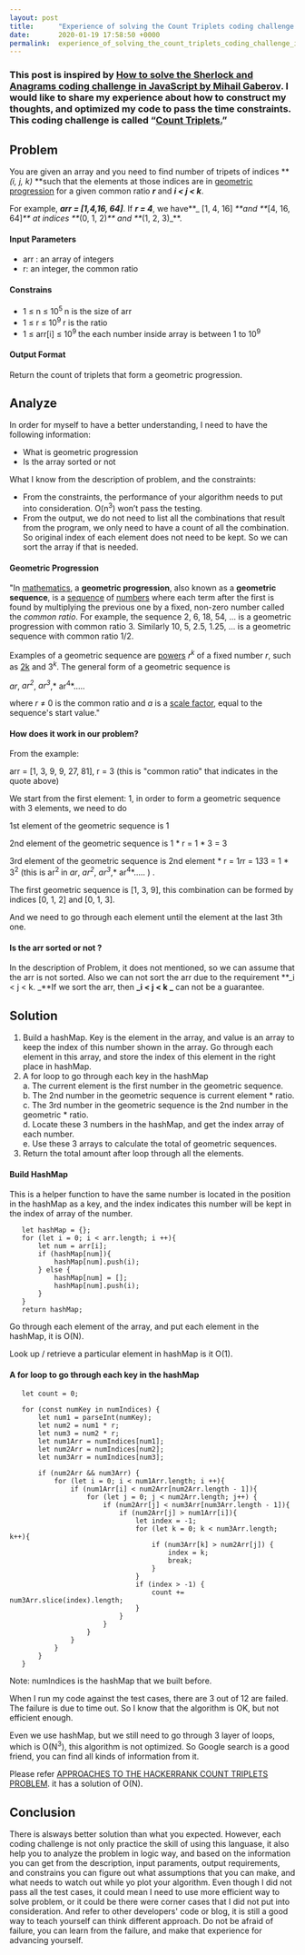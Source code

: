 ```yaml
---
layout: post
title:      "Experience of solving the Count Triplets coding challenge in JavaScript"
date:       2020-01-19 17:58:50 +0000
permalink:  experience_of_solving_the_count_triplets_coding_challenge_in_javascript
---
```




### This post is inspired by [How to solve the Sherlock and Anagrams coding challenge in JavaScript by Mihail Gaberov](https://www.freecodecamp.org/news/how-to-solve-the-sherlock-and-anagrams-coding-challenge-in-javascript-a80baa908637/). I would like to share my experience about how to construct my thoughts, and optimized my code to pass the time constraints. This coding challenge is called “[Count Triplets.](https://www.hackerrank.com/challenges/count-triplets-1?h_l=interview&playlist_slugs%5B%5D=interview-preparation-kit&playlist_slugs%5B%5D=dictionaries-hashmaps)”  


## Problem

You are given an array and you need to find number of tripets of indices **_(i, j, k)_ **such that the elements at those indices are in [geometric progression](https://en.wikipedia.org/wiki/Geometric_progression) for a given common ratio **_r_** and **_i < j < k_**.

For example, **_arr = [1,4,16, 64]_**. If **_r = 4_**, we have**_ [1, 4, 16] _**and **_[4, 16, 64]_** at indices **_(0, 1, 2)_** and **_(1, 2, 3)_**.


#### Input Parameters



*   arr : an array of integers
*   r: an integer, the common ratio


#### Constrains



*   1 ≤ n ≤ 10<sup>5    </sup>n is the size of arr
*   1 ≤ r ≤ 10<sup>9  </sup>  r is the ratio
*   1 ≤ arr[i] ≤ 10<sup>9 </sup> the each number inside array is between 1 to 10<sup>9</sup>


#### Output Format  

   Return the count of triplets that form a geometric progression.  




## Analyze

In order for myself to have a better understanding, I need to have the following information:



*   What is geometric progression
*   Is the array sorted or not

What I know from the description of problem, and the constraints: 



*   From the constraints, the performance of your algorithm needs to put into consideration. O(n<sup>3</sup>) won’t pass the testing.
*   From the output, we do not need to list all the combinations that result from the program, we only need to have a count of all the combination. So original index of each element does not need to be kept. So we can sort the array if that is needed.


#### Geometric Progression

"In [mathematics](https://en.wikipedia.org/wiki/Mathematics), a **geometric progression**, also known as a **geometric sequence**, is a [sequence](https://en.wikipedia.org/wiki/Sequence) of [numbers](https://en.wikipedia.org/wiki/Number) where each term after the first is found by multiplying the previous one by a fixed, non-zero number called the _common ratio_. For example, the sequence 2, 6, 18, 54, ... is a geometric progression with common ratio 3. Similarly 10, 5, 2.5, 1.25, ... is a geometric sequence with common ratio 1/2.

Examples of a geometric sequence are [powers](https://en.wikipedia.org/wiki/Exponentiation) _r<sup>k</sup>_ of a fixed number _r_, such as [2k](https://en.wikipedia.org/wiki/Power_of_two) and 3<sup><em>k</em></sup>. The general form of a geometric sequence is  

 *ar*,  *ar<sup>2</sup>*,  *ar<sup>3</sup>*,* ar<sup>4</sup>*.....  

	


where _r_ ≠ 0 is the common ratio and _a_ is a [scale factor](https://en.wikipedia.org/wiki/Scale_factor), equal to the sequence's start value."

 

#### How does it work in our problem?

From the example:

arr = [1, 3, 9, 9, 27, 81], r = 3 (this is "common ratio" that indicates in the quote above)

We start from the first element: 1, in order to form a geometric sequence with 3 elements, we need to do

1st element of the geometric sequence is 1

2nd element of the geometric sequence is 1 * r = 1 * 3 = 3

3rd element of the geometric sequence is 2nd element * r = 1*r*r = 1*3*3 = 1 * 3<sup>2</sup> (this is ar<sup>2 </sup> in   *ar*,  *ar<sup>2</sup>*,  *ar<sup>3</sup>*,* ar<sup>4</sup>*.....  ) . 


The first geometric sequence is [1, 3, 9], this combination can be formed by indices [0, 1, 2] and [0, 1, 3]. 

And we need to go through each element until the element at the last 3th one. 


#### Is the arr sorted or not ?

In the description of Problem, it does not mentioned, so we can assume that the arr is not sorted. Also we can not sort the arr due to the requirement **_i < j < k. _**If we sort the arr, then **_i < j < k _** can not be a guarantee. 


## Solution



1. Build a hashMap. Key is the element in the array, and value is an array to keep the index of this number shown in the array. Go through each element in this array, and store the index of this element in the right place in hashMap. 
2. A for loop to go through each key in the hashMap  
    a. The current element is the first number in the geometric sequence.  
    b. The 2nd number in the geometric sequence is current element * ratio.  
    c. The 3rd number in the geometric sequence is the 2nd number in the geometric * ratio.  
    d. Locate these 3 numbers in the hashMap, and get the index array of each number.    
    e. Use these 3 arrays to calculate the total of geometric sequences.  
3. Return the total amount after loop through all the elements.  


#### Build HashMap

This is a helper function to have the same number is located in the position in the hashMap as a key, and the index indicates this number will be kept in the index of array of the number.`  `


```
   let hashMap = {};
   for (let i = 0; i < arr.length; i ++){
       let num = arr[i];
       if (hashMap[num]){
           hashMap[num].push(i);
       } else {
           hashMap[num] = [];
           hashMap[num].push(i);
       }
   }
   return hashMap;
```


Go through each element of the array, and put each element in the hashMap, it is O(N).

Look up / retrieve a particular  element in hashMap is it O(1).


#### A for loop to go through each key in the hashMap


```
   let count = 0;

   for (const numKey in numIndices) {
       let num1 = parseInt(numKey);
       let num2 = num1 * r;
       let num3 = num2 * r;
       let num1Arr = numIndices[num1];
       let num2Arr = numIndices[num2];
       let num3Arr = numIndices[num3];
      
       if (num2Arr && num3Arr) {
           for (let i = 0; i < num1Arr.length; i ++){
               if (num1Arr[i] < num2Arr[num2Arr.length - 1]){
                   for (let j = 0; j < num2Arr.length; j++) {
                       if (num2Arr[j] < num3Arr[num3Arr.length - 1]){
                           if (num2Arr[j] > num1Arr[i]){
                               let index = -1;
                               for (let k = 0; k < num3Arr.length; k++){
                                   if (num3Arr[k] > num2Arr[j]) {
                                       index = k;
                                       break;
                                   }
                               }
                               if (index > -1) {
                                   count += num3Arr.slice(index).length;
                               }
                           }
                       }
                   }
               }
           }
       }
   }
```


Note: numIndices is the hashMap that we built before.

When I run my code against the test cases, there are 3 out of 12 are failed. The failure is due to time out. So I know that the algorithm is OK, but not efficient enough. 

Even we use hashMap, but we still need to go through 3 layer of loops, which is O(N<sup>3</sup>), this algorithm is not optimized. So Google search is a good friend, you can find all kinds of information from it. 

Please refer [APPROACHES TO THE HACKERRANK COUNT TRIPLETS PROBLEM](https://brokensandals.net/hackerrank-count-triplets/). it has a solution of O(N). 

## Conclusion
There is alsways better solution than what you  expected. However, each coding challenge is not only practice the skill of using this languase, it also help you to analyze the problem in logic way, and based on the information you can get from the description, input paraments, output requirements, and constrains you can figure out what assumptions that you can make, and what needs to watch out while yo plot your algorithm. Even though I did not pass all the test cases, it could mean I need to use more efficient way to solve problem, or it could be there were corner cases that I did not put into consideration. And refer to other developers' code or blog, it is still a good way to teach yourself can think different approach. Do not be afraid of failure, you can learn from the failure, and make that experience for advancing yourself.
